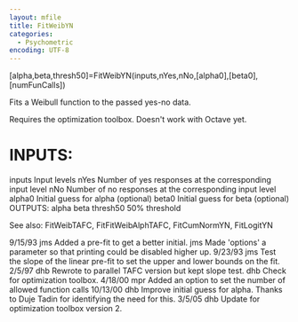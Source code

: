 ```yaml
---
layout: mfile
title: FitWeibYN
categories:
  - Psychometric
encoding: UTF-8
---
```


[alpha,beta,thresh50]=FitWeibYN(inputs,nYes,nNo,[alpha0],[beta0],[numFunCalls])

Fits a Weibull function to the passed yes-no data.

Requires the optimization toolbox. Doesn't work with Octave yet.

# INPUTS:
  inputs    Input levels
  nYes      Number of yes responses at
            the corresponding input level
  nNo       Number of no responses at
            the corresponding input level
  alpha0    Initial guess for alpha (optional)
  beta0     Initial guess for beta (optional)
OUTPUTS:
  alpha
  beta
  thresh50  50% threshold

See also: FitWeibTAFC, FitFitWeibAlphTAFC, FitCumNormYN, FitLogitYN

9/15/93   jms  Added a pre-fit to get a better initial.
          jms  Made 'options' a parameter so that printing could
               be disabled higher up.
9/23/93   jms  Test the slope of the linear pre-fit to set the upper
               and lower bounds on the fit.
2/5/97    dhb  Rewrote to parallel TAFC version but kept slope test.
          dhb  Check for optimization toolbox.
4/18/00   mpr    Added an option to set the number of allowed function calls
10/13/00  dhb  Improve initial guess for alpha.  Thanks to Duje Tadin
                             for identifying the need for this.
3/5/05      dhb  Update for optimization toolbox version 2.
